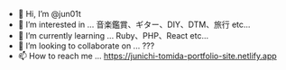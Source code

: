 - 👋 Hi, I’m @jun01t
- 👀 I’m interested in ... 音楽鑑賞、ギター、DIY、DTM、旅行 etc...
- 🌱 I’m currently learning ... Ruby、PHP、React etc...
- 💞️ I’m looking to collaborate on ... ???
- 📫 How to reach me ... https://junichi-tomida-portfolio-site.netlify.app

<!---
jun01t/jun01t is a ✨ special ✨ repository because its `README.md` (this file) appears on your GitHub profile.
You can click the Preview link to take a look at your changes.
--->
